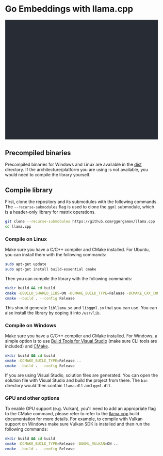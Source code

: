 # Go Embeddings with llama.cpp

![demo](./.github/demo.gif)

## Precompiled binaries

Precompiled binaries for Windows and Linux are available in the [dist](dist) directory. If the architecture/platform you are using is not available, you would need to compile the library yourself.

## Compile library

First, clone the repository and its submodules with the following commands. The `--recurse-submodules` flag is used to clone the `ggml` submodule, which is a header-only library for matrix operations.

```bash
git clone --recurse-submodules https://github.com/ggerganov/llama.cpp
cd llama.cpp
```

### Compile on Linux

Make sure you have a C/C++ compiler and CMake installed. For Ubuntu, you can install them with the following commands:

```bash
sudo apt-get update
sudo apt-get install build-essential cmake
```

Then you can compile the library with the following commands:

```bash
mkdir build && cd build
cmake -DBUILD_SHARED_LIBS=ON -DCMAKE_BUILD_TYPE=Release -DCMAKE_CXX_COMPILER=g++ -DCMAKE_C_COMPILER=gcc ..
cmake --build . --config Release
```

This should generate `libllama.so` and `libggml.so` that you can use. You can also install the library by coping it into `/usr/lib`.

### Compile on Windows

Make sure you have a C/C++ compiler and CMake installed. For Windows, a simple option is to use [Build Tools for Visual Studio](https://visualstudio.microsoft.com/downloads/) (make sure CLI tools are included) and [CMake](https://cmake.org/download/).

```bash
mkdir build && cd build
cmake -DCMAKE_BUILD_TYPE=Release ..
cmake --build . --config Release
```

If you are using Visual Studio, solution files are generated. You can open the solution file with Visual Studio and build the project from there. The `bin` directory would then contain `llama.dll` and `ggml.dll`.

### GPU and other options

To enable GPU support (e.g. Vulkan), you'll need to add an appropriate flag to the CMake command, please refer to refer to the [llama.cpp](https://github.com/ggerganov/llama.cpp/blob/master/docs/build.md#vulkan) build documentation for more details. For example, to compile with Vulkan support on Windows make sure Vulkan SDK is installed and then run the following commands:

```bash
mkdir build && cd build
cmake -DCMAKE_BUILD_TYPE=Release -DGGML_VULKAN=ON ..
cmake --build . --config Release
```
